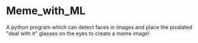 # Meme_with_ML
A python program which can detect faces in images and place the pixalated "deal with it" glasses on the eyes to create a meme image!
